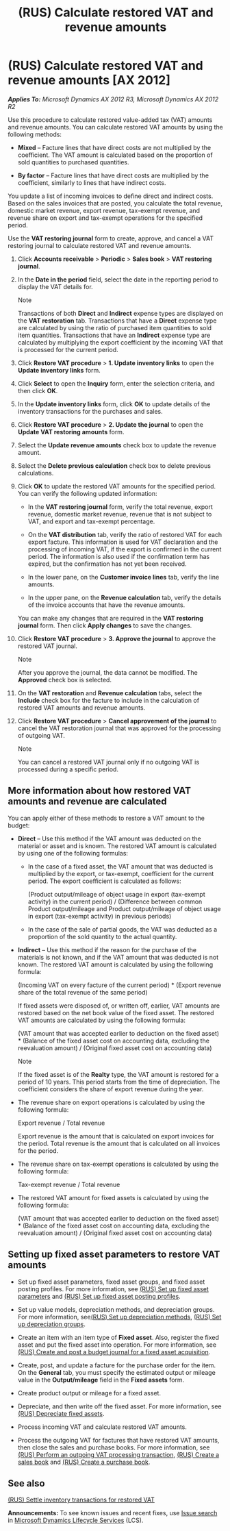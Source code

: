 ﻿---
title: (RUS) Calculate restored VAT and revenue amounts
TOCTitle: (RUS) Calculate restored VAT and revenue amounts
ms:assetid: fed5a4b4-1b50-4b2b-b31e-2cce5c178de7
ms:mtpsurl: https://technet.microsoft.com/en-us/library/JJ733515(v=AX.60)
ms:contentKeyID: 49685479
ms.date: 04/18/2014
mtps_version: v=AX.60
---

# (RUS) Calculate restored VAT and revenue amounts [AX 2012]


_**Applies To:** Microsoft Dynamics AX 2012 R3, Microsoft Dynamics AX 2012 R2_

Use this procedure to calculate restored value-added tax (VAT) amounts and revenue amounts. You can calculate restored VAT amounts by using the following methods:

  - **Mixed** – Facture lines that have direct costs are not multiplied by the coefficient. The VAT amount is calculated based on the proportion of sold quantities to purchased quantities.

  - **By factor** – Facture lines that have direct costs are multiplied by the coefficient, similarly to lines that have indirect costs.

You update a list of incoming invoices to define direct and indirect costs. Based on the sales invoices that are posted, you calculate the total revenue, domestic market revenue, export revenue, tax-exempt revenue, and revenue share on export and tax-exempt operations for the specified period.

Use the **VAT restoring journal** form to create, approve, and cancel a VAT restoring journal to calculate restored VAT and revenue amounts.

1.  Click **Accounts receivable** \> **Periodic** \> **Sales book** \> **VAT restoring journal**.

2.  In the **Date in the period** field, select the date in the reporting period to display the VAT details for.
    

    > [!NOTE]
    > <P>Transactions of both <STRONG>Direct</STRONG> and <STRONG>Indirect</STRONG> expense types are displayed on the <STRONG>VAT restoration</STRONG> tab. Transactions that have a <STRONG>Direct</STRONG> expense type are calculated by using the ratio of purchased item quantities to sold item quantities. Transactions that have an <STRONG>Indirect</STRONG> expense type are calculated by multiplying the export coefficient by the incoming VAT that is processed for the current period.</P>



3.  Click **Restore VAT procedure** \> **1. Update inventory links** to open the **Update inventory links** form.

4.  Click **Select** to open the **Inquiry** form, enter the selection criteria, and then click **OK**.

5.  In the **Update inventory links** form, click **OK** to update details of the inventory transactions for the purchases and sales.

6.  Click **Restore VAT procedure** \> **2. Update the journal** to open the **Update VAT restoring amounts** form.

7.  Select the **Update revenue amounts** check box to update the revenue amount.

8.  Select the **Delete previous calculation** check box to delete previous calculations.

9.  Click **OK** to update the restored VAT amounts for the specified period. You can verify the following updated information:
    
      - In the **VAT restoring journal** form, verify the total revenue, export revenue, domestic market revenue, revenue that is not subject to VAT, and export and tax-exempt percentage.
    
      - On the **VAT distribution** tab, verify the ratio of restored VAT for each export facture. This information is used for VAT declaration and the processing of incoming VAT, if the export is confirmed in the current period. The information is also used if the confirmation term has expired, but the confirmation has not yet been received.
    
      - In the lower pane, on the **Customer invoice lines** tab, verify the line amounts.
    
      - In the upper pane, on the **Revenue calculation** tab, verify the details of the invoice accounts that have the revenue amounts.
    
    You can make any changes that are required in the **VAT restoring journal** form. Then click **Apply changes** to save the changes.

10. Click **Restore VAT procedure** \> **3. Approve the journal** to approve the restored VAT journal.
    

    > [!NOTE]
    > <P>After you approve the journal, the data cannot be modified. The <STRONG>Approved</STRONG> check box is selected.</P>



11. On the **VAT restoration** and **Revenue calculation** tabs, select the **Include** check box for the facture to include in the calculation of restored VAT amounts and revenue amounts.

12. Click **Restore VAT procedure** \> **Cancel approvement of the journal** to cancel the VAT restoration journal that was approved for the processing of outgoing VAT.
    

    > [!NOTE]
    > <P>You can cancel a restored VAT journal only if no outgoing VAT is processed during a specific period.</P>



## More information about how restored VAT amounts and revenue are calculated

You can apply either of these methods to restore a VAT amount to the budget:

  - **Direct** – Use this method if the VAT amount was deducted on the material or asset and is known. The restored VAT amount is calculated by using one of the following formulas:
    
      - In the case of a fixed asset, the VAT amount that was deducted is multiplied by the export, or tax-exempt, coefficient for the current period. The export coefficient is calculated as follows:
        
        (Product output/mileage of object usage in export (tax-exempt activity) in the current period) / (Difference between common Product output/mileage and Product output/mileage of object usage in export (tax-exempt activity) in previous periods)
    
      - In the case of the sale of partial goods, the VAT was deducted as a proportion of the sold quantity to the actual quantity.

  - **Indirect** – Use this method if the reason for the purchase of the materials is not known, and if the VAT amount that was deducted is not known. The restored VAT amount is calculated by using the following formula:
    
    (Incoming VAT on every facture of the current period) \* (Export revenue share of the total revenue of the same period)
    
    If fixed assets were disposed of, or written off, earlier, VAT amounts are restored based on the net book value of the fixed asset. The restored VAT amounts are calculated by using the following formula:
    
    (VAT amount that was accepted earlier to deduction on the fixed asset) \* (Balance of the fixed asset cost on accounting data, excluding the reevaluation amount) / (Original fixed asset cost on accounting data)
    

    > [!NOTE]
    > <P>If the fixed asset is of the <STRONG>Realty</STRONG> type, the VAT amount is restored for a period of 10 years. This period starts from the time of depreciation. The coefficient considers the share of export revenue during the year.</P>



  - The revenue share on export operations is calculated by using the following formula:
    
    Export revenue / Total revenue
    
    Export revenue is the amount that is calculated on export invoices for the period. Total revenue is the amount that is calculated on all invoices for the period.

  - The revenue share on tax-exempt operations is calculated by using the following formula:
    
    Tax-exempt revenue / Total revenue

  - The restored VAT amount for fixed assets is calculated by using the following formula:
    
    (VAT amount that was accepted earlier to deduction on the fixed asset) \* (Balance of the fixed asset cost on accounting data, excluding the reevaluation amount) / (Original fixed asset cost on accounting data)

## Setting up fixed asset parameters to restore VAT amounts

  - Set up fixed asset parameters, fixed asset groups, and fixed asset posting profiles. For more information, see [(RUS) Set up fixed asset parameters](rus-set-up-fixed-asset-parameters.md) and [(RUS) Set up fixed asset posting profiles](rus-set-up-fixed-asset-posting-profiles.md).

  - Set up value models, depreciation methods, and depreciation groups. For more information, see[(RUS) Set up depreciation methods](rus-set-up-depreciation-methods.md), [(RUS) Set up depreciation groups](rus-set-up-depreciation-groups.md).

  - Create an item with an item type of **Fixed asset**. Also, register the fixed asset and put the fixed asset into operation. For more information, see [(RUS) Create and post a budget journal for a fixed asset acquisition](rus-create-and-post-a-budget-journal-for-a-fixed-asset-acquisition.md).

  - Create, post, and update a facture for the purchase order for the item. On the **General** tab, you must specify the estimated output or mileage value in the **Output/mileage** field in the **Fixed assets** form.

  - Create product output or mileage for a fixed asset.

  - Depreciate, and then write off the fixed asset. For more information, see [(RUS) Depreciate fixed assets](rus-depreciate-fixed-assets.md).

  - Process incoming VAT and calculate restored VAT amounts.

  - Process the outgoing VAT for factures that have restored VAT amounts, then close the sales and purchase books. For more information, see [(RUS) Perform an outgoing VAT processing transaction](rus-perform-an-outgoing-vat-processing-transaction.md), [(RUS) Create a sales book](rus-create-a-sales-book.md) and [(RUS) Create a purchase book](rus-create-a-purchase-book.md).

## See also

[(RUS) Settle inventory transactions for restored VAT](rus-settle-inventory-transactions-for-restored-vat.md)

  
**Announcements:** To see known issues and recent fixes, use [Issue search](http://go.microsoft.com/fwlink/?linkid=389258) in [Microsoft Dynamics Lifecycle Services](http://go.microsoft.com/fwlink/?linkid=306505) (LCS).

